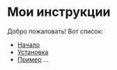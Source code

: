 # Мои инструкции

Добро пожаловать! Вот список:

- [Начало](1_начало.md)
- [Установка](2_установка.md)
- [Пример](3_пример.md)
...
